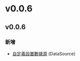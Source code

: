 # v0.0.6

## v0.0.6

### 新增

* [自定義設置數據源](../../xiang-xi-jiao-cheng/usage/an-zhuang-zi-ding-yi-de-shu-ju-yuan.md) (DataSource)
